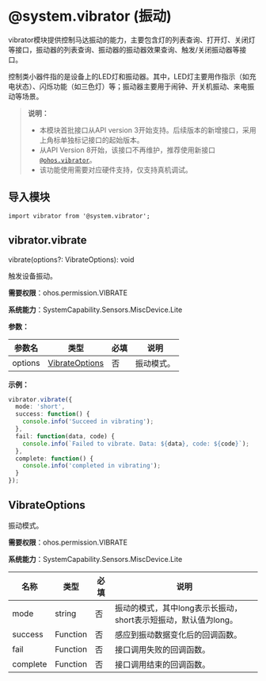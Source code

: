 # @system.vibrator (振动)

vibrator模块提供控制马达振动的能力，主要包含灯的列表查询、打开灯、关闭灯等接口，振动器的列表查询、振动器的振动器效果查询、触发/关闭振动器等接口。

控制类小器件指的是设备上的LED灯和振动器。其中，LED灯主要用作指示（如充电状态）、闪烁功能（如三色灯）等；振动器主要用于闹钟、开关机振动、来电振动等场景。


> **说明：**
> - 本模块首批接口从API version 3开始支持。后续版本的新增接口，采用上角标单独标记接口的起始版本。
> - 从API Version 8开始，该接口不再维护，推荐使用新接口[`@ohos.vibrator`](js-apis-vibrator.md)。
> - 该功能使用需要对应硬件支持，仅支持真机调试。


## 导入模块


```
import vibrator from '@system.vibrator';
```

## vibrator.vibrate

 vibrate(options?: VibrateOptions): void

触发设备振动。

**需要权限**：ohos.permission.VIBRATE

**系统能力**：SystemCapability.Sensors.MiscDevice.Lite

**参数：**

| 参数名  | 类型                              | 必填 | 说明       |
| ------- | --------------------------------- | ---- | ---------- |
| options | [VibrateOptions](#vibrateoptions) | 否   | 振动模式。 |

**示例：**

```ts
vibrator.vibrate({
  mode: 'short',
  success: function() {
    console.info('Succeed in vibrating');
  },
  fail: function(data, code) {
    console.info(`Failed to vibrate. Data: ${data}, code: ${code}`);
  },
  complete: function() {
    console.info('completed in vibrating');
  }
});
```

## VibrateOptions

振动模式。

**需要权限**：ohos.permission.VIBRATE

**系统能力**：SystemCapability.Sensors.MiscDevice.Lite

| 名称     | 类型     | 必填 | 说明                                                         |
| -------- | -------- | ---- | ------------------------------------------------------------ |
| mode     | string   | 否   | 振动的模式，其中long表示长振动，short表示短振动，默认值为long。 |
| success  | Function | 否   | 感应到振动数据变化后的回调函数。                             |
| fail     | Function | 否   | 接口调用失败的回调函数。                                     |
| complete | Function | 否   | 接口调用结束的回调函数。                                     |